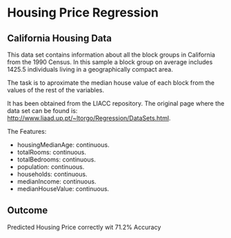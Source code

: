
# Housing Price Regression

## California Housing Data

This data set contains information about all the block groups in California from the 1990 Census. In this sample a block group on average includes 1425.5 individuals living in a geographically compact area.

The task is to aproximate the median house value of each block from the values of the rest of the variables.

It has been obtained from the LIACC repository. The original page where the data set can be found is: http://www.liaad.up.pt/~ltorgo/Regression/DataSets.html.

The Features:

   - housingMedianAge: continuous.
   - totalRooms: continuous.
   - totalBedrooms: continuous.
   - population: continuous.
   - households: continuous.
   - medianIncome: continuous.
   - medianHouseValue: continuous.
   
 ## Outcome
 Predicted Housing Price correctly wit 71.2% Accuracy


